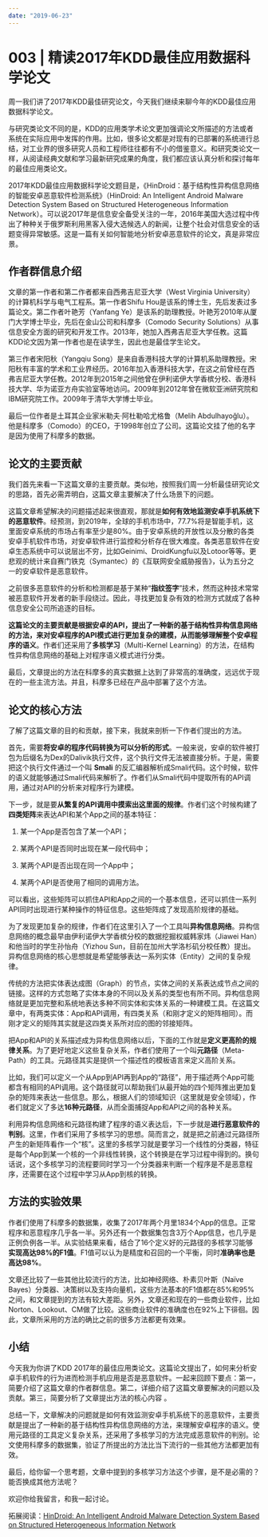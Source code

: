 ```yaml
---
date: "2019-06-23"
---  
```

      
# 003 | 精读2017年KDD最佳应用数据科学论文
周一我们讲了2017年KDD最佳研究论文，今天我们继续来聊今年的KDD最佳应用数据科学论文。

与研究类论文不同的是，KDD的应用类学术论文更加强调论文所描述的方法或者系统在实际应用中发挥的作用。比如，很多论文都是对现有的已部署的系统进行总结，对工业界的很多研究人员和工程师往往都有不小的借鉴意义。和研究类论文一样，从阅读经典文献和学习最新研究成果的角度，我们都应该认真分析和探讨每年的最佳应用类论文。

2017年KDD最佳应用数据科学论文题目是，《HinDroid：基于结构性异构信息网络的智能安卓恶意软件检测系统》（HinDroid: An Intelligent Android Malware Detection System Based on Structured Heterogeneous Information Network）。可以说2017年是信息安全备受关注的一年，2016年美国大选过程中传出了种种关于俄罗斯利用黑客入侵大选候选人的新闻，让整个社会对信息安全的话题变得异常敏感。这是一篇有关如何智能地分析安卓恶意软件的论文，真是非常应景。

## 作者群信息介绍

文章的第一作者和第二作者都来自西弗吉尼亚大学（West Virginia University）的计算机科学与电气工程系。第一作者Shifu Hou是该系的博士生，先后发表过多篇论文。第二作者叶艳芳（Yanfang Ye）是该系的助理教授。叶艳芳2010年从厦门大学博士毕业，先后在金山公司和科摩多（Comodo Security Solutions）从事信息安全方面的研究和开发工作。2013年，她加入西弗吉尼亚大学任教。这篇KDD论文因为第一作者也是在读学生，因此也是最佳学生论文。

第三作者宋阳秋（Yangqiu Song）是来自香港科技大学的计算机系助理教授。宋阳秋有丰富的学术和工业界经历。2016年加入香港科技大学，在这之前曾经在西弗吉尼亚大学任教。2012年到2015年之间他曾在伊利诺伊大学香槟分校、香港科技大学、华为诺亚方舟实验室等地访问。2009年到2012年曾在微软亚洲研究院和IBM研究院工作。2009年于清华大学博士毕业。

最后一位作者是土耳其企业家米勒夫·阿杜勒哈尤格鲁（Melih Abdulhayoğlu）。他是科摩多（Comodo）的CEO，于1998年创立了公司。这篇论文挂了他的名字是因为使用了科摩多的数据。

## 论文的主要贡献

我们首先来看一下这篇文章的主要贡献。类似地，按照我们周一分析最佳研究论文的思路，首先必需弄明白，这篇文章主要解决了什么场景下的问题。

<!-- [[[read_end]]] -->

这篇文章希望解决的问题描述起来很直观，那就是**如何有效地监测安卓手机系统下的恶意软件**。经预测，到2019年，全球的手机市场中，77.7\%将是智能手机，这里面安卓系统的市场占有率至少是80\%。由于安卓系统的开放性以及分散的各类安卓手机软件市场，对安卓软件进行监控和分析存在很大难度。各类恶意软件在安卓生态系统中可以说层出不穷，比如Geinimi、DroidKungfu以及Lotoor等等。更悲观的统计来自赛门铁克（Symantec）的《互联网安全威胁报告》，认为五分之一的安卓软件是恶意软件。

之前很多恶意软件的分析和检测都是基于某种“**指纹签字**”技术，然而这种技术常常被恶意软件开发者的新手段绕过。因此，寻找更加复杂有效的检测方式就成了各种信息安全公司所追逐的目标。

**这篇论文的主要贡献是根据安卓的API，提出了一种新的基于结构性异构信息网络的方法，来对安卓程序的API模式进行更加复杂的建模，从而能够理解整个安卓程序的语义**。作者们还采用了**多核学习**（Multi-Kernel Learning）的方法，在结构性异构信息网络的基础上对程序语义模式进行分类。

最后，文章提出的方法在科摩多的真实数据上达到了非常高的准确度，远远优于现在的一些主流方法。并且，科摩多已经在产品中部署了这个方法。

## 论文的核心方法

了解了这篇文章的目的和贡献，接下来，我就来剖析一下作者们提出的方法。

首先，需要**将安卓的程序代码转换为可以分析的形式**。一般来说，安卓的软件被打包为后缀名为Dex的Dalivik执行文件，这个执行文件无法被直接分析。于是，需要把这个执行文件通过一个叫 **Smali** 的反汇编器解析成Smali代码。这个时候，软件的语义就能够通过Smali代码来解析了。作者们从Smali代码中提取所有的API调用，通过对API的分析来对程序行为建模。

下一步，就是要**从繁复的API调用中摸索出这里面的规律**。作者们这个时候构建了**四类矩阵**来表达API和某个App之间的基本特征：

1.  某一个App是否包含了某一个API；

2.  某两个API是否同时出现在某一段代码中；

3.  某两个API是否出现在同一个App中；

4.  某两个API是否使用了相同的调用方法。

可以看出，这些矩阵可以抓住API和App之间的一个基本信息，还可以抓住一系列API同时出现进行某种操作的特征信息。这些矩阵成了发现高阶规律的基础。

为了发现更加复杂的规律，作者们在这里引入了一个工具叫**异构信息网络**。异构信息网络的概念最早由伊利诺伊大学香槟分校的数据挖掘权威韩家炜（Jiawei Han）和他当时的学生孙怡舟（Yizhou Sun，目前在加州大学洛杉矶分校任教）提出。异构信息网络的核心思想就是希望能够表达一系列实体（Entity）之间的复杂规律。

传统的方法把实体表达成图（Graph）的节点，实体之间的关系表达成节点之间的链接。这样的方式忽略了实体本身的不同以及关系的类型也有所不同。异构信息网络就是更加完整和系统地表达多种不同实体和实体关系的一种建模工具。在这篇文章中，有两类实体：App和API调用，有四类关系（和刚才定义的矩阵相同）。而刚才定义的矩阵其实就是这四类关系所对应的图的邻接矩阵。

把App和API的关系描述成为异构信息网络以后，下面的工作就是**定义更高阶的规律关系**。为了更好地定义这些复杂关系，作者们使用了一个叫**元路径**（Meta-Path）的工具。元路径其实是提供一个描述性的模板语言来定义高阶关系。

比如，我们可以定义一个从App到API再到App的“路径”，用于描述两个App可能都含有相同的API调用。这个路径就可以帮助我们从最开始的四个矩阵推出更加复杂的矩阵来表达一些信息。那么，根据人们的领域知识（这里就是安全领域），作者们就定义了多达**16种元路径**，从而全面捕捉App和API之间的各种关系。

利用异构信息网络和元路径构建了程序的语义表达后，下一步就是**进行恶意软件的判别**。这里，作者们采用了多核学习的思想。简而言之，就是把之前通过元路径所产生的新矩阵看作一个“核”。这里的多核学习就是要学习一个线性的分类器，特征是每个App到某一个核的一个非线性转换，这个转换是在学习过程中得到的。换句话说，这个多核学习的流程要同时学习一个分类器来判断一个程序是不是恶意程序，还需要在这个过程中学习从App到核的转换。

## 方法的实验效果

作者们使用了科摩多的数据集，收集了2017年两个月里1834个App的信息。正常程序和恶意程序几乎各一半。另外还有一个数据集包含3万个App信息，也几乎是正例负例各一半。从实验结果来看，结合了16个定义好的元路径的多核学习能够**实现高达98\%的F1值**。F1值可以认为是精度和召回的一个平衡，同时**准确率也是高达98\%**。

文章还比较了一些其他比较流行的方法，比如神经网络、朴素贝叶斯（Naïve Bayes）分类器、决策树以及支持向量机，这些方法基本的F1值都在85\%和95\%之间，和文章提到的方法有较大差距。另外，文章还和现在的一些商业软件，比如Norton、Lookout、CM做了比较。这些商业软件的准确度也在92\%上下徘徊。因此，文章所采用的方法的确比之前的很多方法都更有效果。

## 小结

今天我为你讲了KDD 2017年的最佳应用类论文。这篇论文提出了，如何来分析安卓手机软件的行为进而检测手机应用是否是恶意软件。一起来回顾下要点：第一，简要介绍了这篇文章的作者群信息。第二，详细介绍了这篇文章要解决的问题以及贡献。第三，简要分析了文章提出方法的核心内容 。

总结一下，文章解决的问题就是如何有效监测安卓手机系统下的恶意软件，主要贡献是提出了一种新的基于结构性异构信息网络的方法，来理解安卓程序的语义。使用元路径的工具定义复杂关系，还采用了多核学习的方法完成恶意软件的判别。论文使用科摩多的数据集，验证了所提出的方法比当下流行的一些其他方法都更加有效。

最后，给你留一个思考题，文章中提到的多核学习方法这个步骤，是不是必需的？能否换成其他方法呢？

欢迎你给我留言，和我一起讨论。

拓展阅读：[HinDroid: An Intelligent Android Malware Detection System Based on Structured Heterogeneous Information Network](http://delivery.acm.org/10.1145/3100000/3098026/p1507-hou.pdf?ip=104.245.8.202&id=3098026&acc=OPENTOC&key=4D4702B0C3E38B35%2E4D4702B0C3E38B35%2E4D4702B0C3E38B35%2E054E54E275136550&CFID=824613284&CFTOKEN=25201339&__acm__=1509500476_9d244f060207e966c107eb505646ed55)